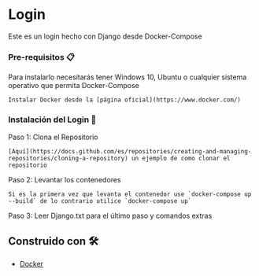 # Login

Este es un login hecho con Django desde Docker-Compose

### Pre-requisitos 📋

Para instalarlo necesitarás tener Windows 10, Ubuntu o cualquier sistema operativo que permita Docker-Compose

```
Instalar Docker desde la [página oficial](https://www.docker.com/) 
```

### Instalación del Login 🔧


Paso 1: Clona el Repositorio

```
[Aquí](https://docs.github.com/es/repositories/creating-and-managing-repositories/cloning-a-repository) un ejemplo de como clonar el repositorio
```

Paso 2: Levantar los contenedores

```
Si es la primera vez que levanta el contenedor use `docker-compose up --build` de lo contrario utilice `docker-compose up`
```

Paso 3: Leer Django.txt para el último paso y comandos extras


## Construido con 🛠️

* [Docker](https://www.docker.com/)

